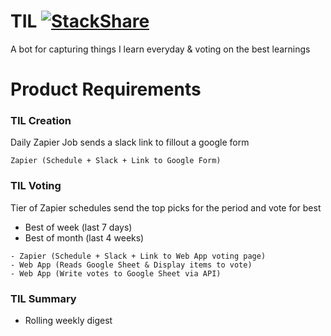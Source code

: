 # TIL [![StackShare](https://img.shields.io/badge/tech-stack-0690fa.svg?style=flat)](https://stackshare.io/dannyphillips/til)

A bot for capturing things I learn everyday &amp; voting on the best learnings

# Product Requirements

### TIL Creation
Daily Zapier Job sends a slack link to fillout a google form

```
Zapier (Schedule + Slack + Link to Google Form)
```

### TIL Voting
Tier of Zapier schedules send the top picks for the period and vote for best
- Best of week (last 7 days)
- Best of month (last 4 weeks)

```
- Zapier (Schedule + Slack + Link to Web App voting page)
- Web App (Reads Google Sheet & Display items to vote)
- Web App (Write votes to Google Sheet via API)
```

### TIL Summary
- Rolling weekly digest
